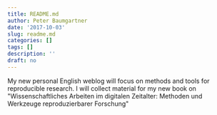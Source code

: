 ```yaml
---
title: README.md
author: Peter Baumgartner
date: '2017-10-03'
slug: readme.md
categories: []
tags: []
description: ''
draft: no
---
```


My new personal English weblog will focus on methods and tools for reproducible research. I will collect material for my new book on "Wissenschaftliches Arbeiten im digitalen Zeitalter: Methoden und Werkzeuge reproduzierbarer Forschung"
